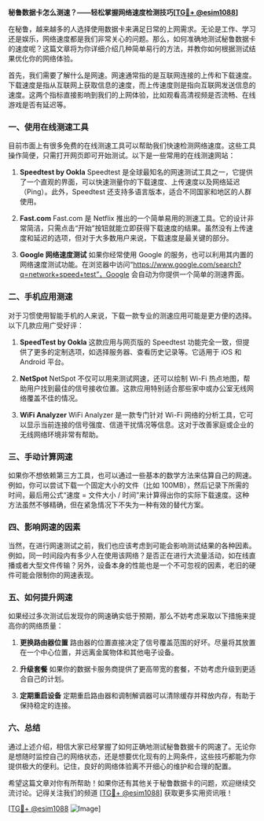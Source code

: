 **秘鲁数据卡怎么测速？——轻松掌握网络速度检测技巧[[TG💪+ @esim1088](https://t.me/s/esim1088)]**

在秘鲁，越来越多的人选择使用数据卡来满足日常的上网需求。无论是工作、学习还是娱乐，网络速度都是我们非常关心的问题。那么，如何准确地测试秘鲁数据卡的速度呢？这篇文章将为你详细介绍几种简单易行的方法，并教你如何根据测试结果优化你的网络体验。

首先，我们需要了解什么是网速。网速通常指的是互联网连接的上传和下载速度。下载速度是指从互联网上获取信息的速度，而上传速度则是指向互联网发送信息的速度。这两个指标直接影响到我们的上网体验，比如观看高清视频是否流畅、在线游戏是否有延迟等。

### **一、使用在线测速工具**

目前市面上有很多免费的在线测速工具可以帮助我们快速检测网络速度。这些工具操作简便，只需打开网页即可开始测试。以下是一些常用的在线测速网站：

1. **Speedtest by Ookla**
   Speedtest 是全球最知名的网速测试工具之一，它提供了一个直观的界面，可以快速测量你的下载速度、上传速度以及网络延迟（Ping）。此外，Speedtest 还支持多语言版本，适合不同国家和地区的人群使用。

2. **Fast.com**
   Fast.com 是 Netflix 推出的一个简单易用的测速工具。它的设计非常简洁，只需点击“开始”按钮就能立即获得下载速度的结果。虽然没有上传速度和延迟的选项，但对于大多数用户来说，下载速度是最关键的部分。

3. **Google 网络速度测试**
   如果你经常使用 Google 的服务，也可以利用其内置的网络速度测试功能。在浏览器中访问“https://www.google.com/search?q=network+speed+test”，Google 会自动为你提供一个简单的测速界面。

### **二、手机应用测速**

对于习惯使用智能手机的人来说，下载一款专业的测速应用可能是更方便的选择。以下几款应用广受好评：

1. **SpeedTest by Ookla**
   这款应用与网页版的 Speedtest 功能完全一致，但提供了更多的定制选项，如选择服务器、查看历史记录等。它适用于 iOS 和 Android 平台。

2. **NetSpot**
   NetSpot 不仅可以用来测试网速，还可以绘制 Wi-Fi 热点地图，帮助用户找到最佳的信号接收位置。这款应用特别适合那些家中或办公室无线网络覆盖不佳的情况。

3. **WiFi Analyzer**
   WiFi Analyzer 是一款专门针对 Wi-Fi 网络的分析工具，它可以显示当前连接的信号强度、信道干扰情况等信息。这对于改善家庭或企业的无线网络环境非常有帮助。

### **三、手动计算网速**

如果你不想依赖第三方工具，也可以通过一些基本的数学方法来估算自己的网速。例如，你可以尝试下载一个固定大小的文件（比如 100MB），然后记录下所需的时间，最后用公式“速度 = 文件大小 / 时间”来计算得出你的实际下载速度。这种方法虽然不够精确，但在紧急情况下不失为一种有效的替代方案。

### **四、影响网速的因素**

当然，在进行网速测试之前，我们也应该考虑到可能会影响测试结果的各种因素。例如，同一时间段内有多少人在使用该网络？是否正在进行大流量活动，如在线直播或者大型文件传输？另外，设备本身的性能也是一个不可忽视的因素，老旧的硬件可能会限制你的网速表现。

### **五、如何提升网速**

如果经过多次测试后发现你的网速确实低于预期，那么不妨考虑采取以下措施来提高你的网络质量：

1. **更换路由器位置**
   路由器的位置直接决定了信号覆盖范围的好坏。尽量将其放置在一个中心位置，并远离金属物体和其他电子设备。

2. **升级套餐**
   如果你的数据卡服务商提供了更高带宽的套餐，不妨考虑升级到更适合自己的计划。

3. **定期重启设备**
   定期重启路由器和调制解调器可以清除缓存并释放内存，有助于保持稳定的连接。

### **六、总结**

通过上述介绍，相信大家已经掌握了如何正确地测试秘鲁数据卡的网速了。无论你是想随时监控自己的网络状态，还是想要优化现有的上网条件，这些技巧都能为你提供极大的便利。记住，良好的网络体验离不开细心的维护和合理的配置。

希望这篇文章对你有所帮助！如果你还有其他关于秘鲁数据卡的问题，欢迎继续交流讨论。记得关注我们的频道 [[TG💪+ @esim1088](https://t.me/s/esim1088)] 获取更多实用资讯哦！

[[TG💪+ @esim1088](https://t.me/s/esim1088) ![Image](https://i.postimg.cc/4NQfJmqS/Snipaste-2025-05-13-00-14-12.png)]